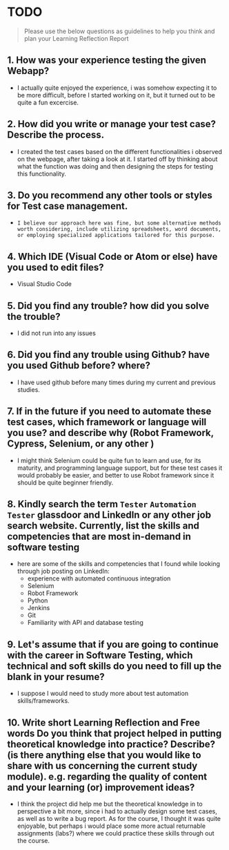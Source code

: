 
# TODO

> Please use the below questions as guidelines to help you think and plan your Learning Reflection Report

## 1. How was your experience testing the given Webapp?
- I actually quite enjoyed the experience, i was somehow expecting it to be more difficult, before I started working on it, but it turned out to be quite a fun excercise.
     

## 2. How did you write or manage your test case? Describe the process.
- I created the test cases based on the different functionalities i observed on the webpage, after taking a look at it. I started off by thinking about what the function was doing and then designing the steps for testing this functionality.
    

## 3. Do you recommend any other tools or styles for Test case management. 
 -     I believe our approach here was fine, but some alternative methods worth considering, include utilizing spreadsheets, word documents, or employing specialized applications tailored for this purpose.


## 4. Which IDE (Visual Code or Atom or else) have you used to edit files?
- Visual Studio Code


## 5. Did you find any trouble? how did you solve the trouble?
- I did not run into any issues


## 6. Did you find any trouble using Github? have you used Github before? where?
- I have used github before many times during my current and previous studies.
 

## 7. If in the future if you need to automate these test cases, which framework or language will you use? and describe why (Robot Framework, Cypress, Selenium, or any other )
- I might think Selenium could be quite fun to learn and use, for its maturity, and programming language support, but for these test cases it would probably be easier, and better to use Robot framework since it should be quite beginner friendly.


## 8. Kindly search the term `Tester` `Automation Tester` glassdoor and LinkedIn or any other job search website. Currently, list the skills and competencies that are most in-demand in software testing
- here are some of the skills and competencies that I found while looking through job posting on LinkedIn:
    - experience with automated continuous integration
    - Selenium
    - Robot Framework
    - Python
    - Jenkins 
    - Git
    - Familiarity with API and database testing


## 9. **Let's assume** that if you are going to continue with the career in Software Testing, which technical and soft skills do you need to fill up the blank in your resume?
- I suppose I would need to study more about test automation skills/frameworks.


## 10. Write short Learning Reflection and  Free words Do you think that project helped in putting theoretical knowledge into practice? Describe? (is there anything else that you would like to share with us concerning the current study module). e.g. regarding the quality of content and your learning (or) improvement ideas? 
- I think the project did help me but the theoretical knowledge in to perspective a bit more, since i had to actually design some test cases, as well as to write a bug report. As for the course, I thought it was quite enjoyable, but perhaps i would place some more actual returnable assignments (labs?) where we could practice these skills through out the course.




 





